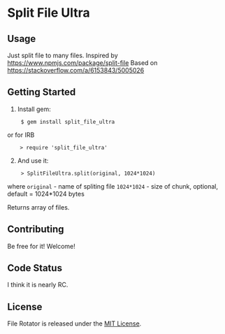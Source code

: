 # Split File Ultra

## Usage

Just split file to many files.
Inspired by https://www.npmjs.com/package/split-file
Based on https://stackoverflow.com/a/6153843/5005026

## Getting Started

1. Install gem:

        $ gem install split_file_ultra

or for IRB

        > require 'split_file_ultra'

2. And use it:

        > SplitFileUltra.split(original, 1024*1024)

where
`original` - name of spliting file
`1024*1024` - size of chunk, optional, default = 1024*1024 bytes

Returns array of files.


## Contributing

Be free for it! Welcome!

## Code Status

I think it is nearly RC.

## License

File Rotator is released under the [MIT License](https://opensource.org/licenses/MIT).
